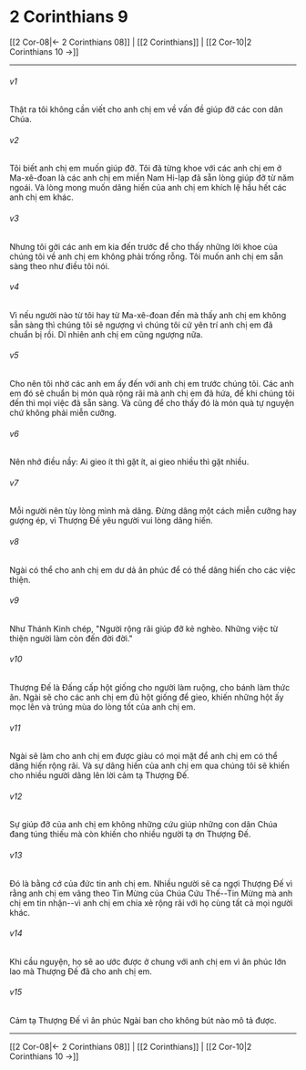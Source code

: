 # 2 Corinthians 9

[[2 Cor-08|← 2 Corinthians 08]] | [[2 Corinthians]] | [[2 Cor-10|2 Corinthians 10 →]]
***



###### v1 
Thật ra tôi không cần viết cho anh chị em về vấn đề giúp đỡ các con dân Chúa. 

###### v2 
Tôi biết anh chị em muốn giúp đỡ. Tôi đã từng khoe với các anh chị em ở Ma-xê-đoan là các anh chị em miền Nam Hi-lạp đã sẵn lòng giúp đỡ từ năm ngoái. Và lòng mong muốn dâng hiến của anh chị em khích lệ hầu hết các anh chị em khác. 

###### v3 
Nhưng tôi gởi các anh em kia đến trước để cho thấy những lời khoe của chúng tôi về anh chị em không phải trống rỗng. Tôi muốn anh chị em sẵn sàng theo như điều tôi nói. 

###### v4 
Vì nếu người nào từ tôi hay từ Ma-xê-đoan đến mà thấy anh chị em không sẵn sàng thì chúng tôi sẽ ngượng vì chúng tôi cứ yên trí anh chị em đã chuẩn bị rồi. Dĩ nhiên anh chị em cũng ngượng nữa. 

###### v5 
Cho nên tôi nhờ các anh em ấy đến với anh chị em trước chúng tôi. Các anh em đó sẽ chuẩn bị món quà rộng rãi mà anh chị em đã hứa, để khi chúng tôi đến thì mọi việc đã sẵn sàng. Và cũng để cho thấy đó là món quà tự nguyện chứ không phải miễn cưỡng. 

###### v6 
Nên nhớ điều nầy: Ai gieo ít thì gặt ít, ai gieo nhiều thì gặt nhiều. 

###### v7 
Mỗi người nên tùy lòng mình mà dâng. Đừng dâng một cách miễn cưỡng hay gượng ép, vì Thượng Đế yêu người vui lòng dâng hiến. 

###### v8 
Ngài có thể cho anh chị em dư dả ân phúc để có thể dâng hiến cho các việc thiện. 

###### v9 
Như Thánh Kinh chép, "Người rộng rãi giúp đỡ kẻ nghèo. Những việc từ thiện người làm còn đến đời đời." 

###### v10 
Thượng Đế là Đấng cấp hột giống cho người làm ruộng, cho bánh làm thức ăn. Ngài sẽ cho các anh chị em đủ hột giống để gieo, khiến những hột ấy mọc lên và trúng mùa do lòng tốt của anh chị em. 

###### v11 
Ngài sẽ làm cho anh chị em được giàu có mọi mặt để anh chị em có thể dâng hiến rộng rãi. Và sự dâng hiến của anh chị em qua chúng tôi sẽ khiến cho nhiều người dâng lên lời cảm tạ Thượng Đế. 

###### v12 
Sự giúp đỡ của anh chị em không những cứu giúp những con dân Chúa đang túng thiếu mà còn khiến cho nhiều người tạ ơn Thượng Đế. 

###### v13 
Đó là bằng cớ của đức tin anh chị em. Nhiều người sẽ ca ngợi Thượng Đế vì rằng anh chị em vâng theo Tin Mừng của Chúa Cứu Thế--Tin Mừng mà anh chị em tin nhận--vì anh chị em chia xẻ rộng rãi với họ cùng tất cả mọi người khác. 

###### v14 
Khi cầu nguyện, họ sẽ ao ước được ở chung với anh chị em vì ân phúc lớn lao mà Thượng Đế đã cho anh chị em. 

###### v15 
Cảm tạ Thượng Đế vì ân phúc Ngài ban cho không bút nào mô tả được.

***
[[2 Cor-08|← 2 Corinthians 08]] | [[2 Corinthians]] | [[2 Cor-10|2 Corinthians 10 →]]
